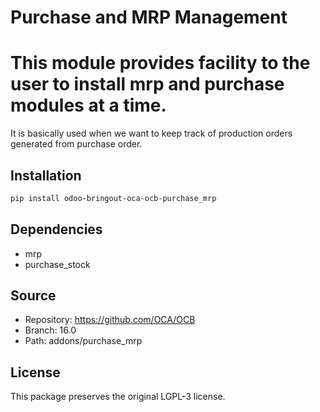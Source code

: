 # Purchase and MRP Management


This module provides facility to the user to install mrp and purchase modules at a time.
========================================================================================

It is basically used when we want to keep track of production orders generated
from purchase order.
    

## Installation

```bash
pip install odoo-bringout-oca-ocb-purchase_mrp
```

## Dependencies

- mrp
- purchase_stock

## Source

- Repository: https://github.com/OCA/OCB
- Branch: 16.0
- Path: addons/purchase_mrp

## License

This package preserves the original LGPL-3 license.
